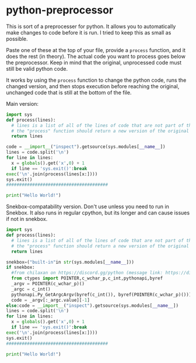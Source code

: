 # python-preprocessor

This is sort of a preprocesser for python. It allows you to automatically make changes to code before it is run. I tried to keep this as small as possible.

Paste one of these at the top of your file, provide a `process` function, and it does the rest (in theory). The actual code you want to process goes below the preprocessor. Keep in mind that the original, unprocessed code must still be valid python code.

It works by using the `process` function to change the python code, runs the changed version, and then stops execution before reaching the original, unchanged code that is still at the bottom of the file. 

Main version:
```python
import sys
def process(lines):
  # lines is a list of all of the lines of code that are not part of the preprocesser.
  # the "process" function should return a new version of the original "lines" list.
  return lines

code = __import__("inspect").getsource(sys.modules[__name__])
lines = code.split('\n')
for line in lines:
  x = globals().get('x',0) + 1
  if line == 'sys.exit()':break
exec('\n'.join(process(lines[x:])))
sys.exit()
#######################################

print("Hello World!")
```

Snekbox-compatability version. Don't use unless you need to run in Snekbox. It also runs in regular cpython, but its longer and can cause issues if not in snekbox.
```python
import sys
def process(lines):
  # lines is a list of all of the lines of code that are not part of the preprocesser.
  # the "process" function should return a new version of the original "lines" list.
  return lines

snekbox=("built-in"in str(sys.modules[__name__]))
if snekbox:
  #from chilaxan on https://discord.gg/python (message link: https://discord.com/channels/267624335836053506/470884583684964352/836774107609694218)
  from ctypes import POINTER,c_wchar_p,c_int,pythonapi,byref
  _argv = POINTER(c_wchar_p)()
  _argc = c_int()
  pythonapi.Py_GetArgcArgv(byref(c_int()), byref(POINTER(c_wchar_p)()))
  code = _argv[:_argc.value][-1]
else:code = __import__("inspect").getsource(sys.modules[__name__])
lines = code.split('\n')
for line in lines:
  x = globals().get('x',0) + 1
  if line == 'sys.exit()':break
exec('\n'.join(process(lines[x:])))
sys.exit()
#######################################

print("Hello World!")
```

